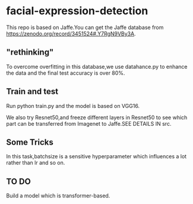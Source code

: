 # facial-expression-detection
This repo is based on Jaffe.You can get the Jaffe database from https://zenodo.org/record/3451524#.Y7RgN9VBy3A.

## "rethinking"
To overcome overfitting in this database,we use datahance.py to enhance the data and the final test accuracy is over 80%.

## Train and test

Run python train.py and the model is based on VGG16.

We also try Resnet50,and freeze different layers in Resnet50 to see which part can be transferred from Imagenet to Jaffe.SEE DETAILS IN src.

## Some Tricks

In this task,batchsize is a sensitive hyperparameter which influences a lot rather than lr and so on.

## TO DO
Build a model which is transformer-based.




